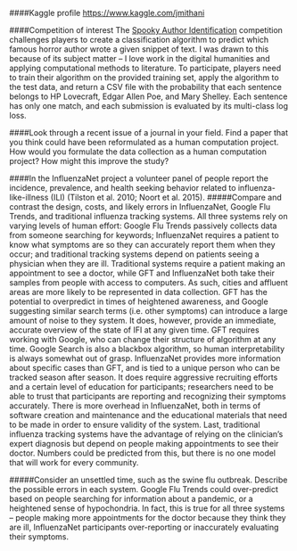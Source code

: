 ####Kaggle profile
https://www.kaggle.com/jmithani

####Competition of interest
The [Spooky Author Identification](https://www.kaggle.com/c/spooky-author-identification) competition challenges players to create a classification algorithm to predict which famous horror author wrote a given snippet of text. I was drawn to this because of its subject matter – I love work in the digital humanities and applying computational methods to literature. To participate, players need to train their algorithm on the provided training set, apply the algorithm to the test data, and return a CSV file with the probability that each sentence belongs to HP Lovecraft, Edgar Allen Poe, and Mary Shelley. Each sentence has only one match, and each submission is evaluated by its multi-class log loss.

####Look through a recent issue of a journal in your field. Find a paper that you think could have been reformulated as a human computation project. How would you formulate the data collection as a human computation project? How might this improve the study?

####In the InfluenzaNet project a volunteer panel of people report the incidence, prevalence, and health seeking behavior related to influenza-like-illness (ILI) (Tilston et al. 2010; Noort et al. 2015).
#####Compare and contrast the design, costs, and likely errors in InfluenzaNet, Google Flu Trends, and traditional influenza tracking systems.
All three systems rely on varying levels of human effort: Google Flu Trends passively collects data from someone searching for keywords; InfluenzaNet requires a patient to know what symptoms are so they can accurately report them when they occur; and traditional tracking systems depend on patients seeing a physician when they are ill. Traditional systems require a patient making an appointment to see a doctor, while GFT and InfluenzaNet both take their samples from people with access to computers. As such, cities and affluent areas are more likely to be represented in data collection.
GFT has the potential to overpredict in times of heightened awareness, and Google suggesting similar search terms (i.e. other symptoms) can introduce a large amount of noise to they system. It does, however, provide an immediate, accurate overview of the state of IFI at any given time. GFT requires working with Google, who can change their structure of algorithm at any time. Google Search is also a blackbox algorithm, so human interpretability is always somewhat out of grasp.
InfluenzaNet provides more information about specific cases than GFT, and is tied to a unique person who can be tracked season after season. It does require aggressive recruiting efforts and a certain level of education for participants; researchers need to be able to trust that participants are reporting and recognizing their symptoms accurately. There is more overhead in InfluenzaNet, both in terms of software creation and maintenance and the educational materials that need to be made in order to ensure validity of the system.
Last, traditional influenza tracking systems have the advantage of relying on the clinician’s expert diagnosis but depend on people making appointments to see their doctor. Numbers could be predicted from this, but there is no one model that will work for every community. 

#####Consider an unsettled time, such as the swine flu outbreak. Describe the possible errors in each system.
Google Flu Trends could over-predict based on people searching for information about a pandemic, or a heightened sense of hypochondria. In fact, this is true for all three systems – people making more appointments for the doctor because they think they are ill, InfluenzaNet participants over-reporting or inaccurately evaluating their symptoms. 
